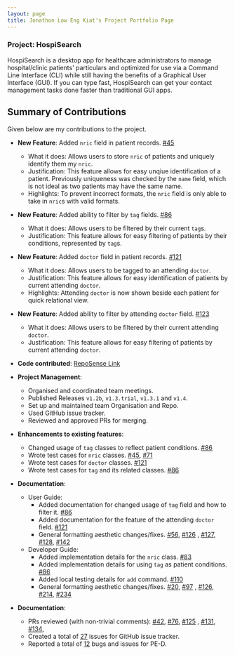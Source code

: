 ```yaml
---
layout: page 
title: Jonathon Low Eng Kiat's Project Portfolio Page
---
```


### Project: HospiSearch

HospiSearch is a desktop app for healthcare administrators to manage hospital/clinic patients' particulars and optimized for use via a Command Line Interface (CLI) while still having the benefits of a Graphical User Interface (GUI). If you can type fast, HospiSearch can get your contact management tasks done faster than traditional GUI apps.

## Summary of Contributions

Given below are my contributions to the project.

* **New Feature**: Added `nric` field in patient records. [#45](https://github.com/AY2223S2-CS2103T-T11-4/tp/pull/45)
    * What it does: Allows users to store `nric` of patients and uniquely identify them my `nric`.
    * Justification: This feature allows for easy unqiue identification of a patient.
  Previously uniqueness was checked by the `name` field, which is not ideal as two patients may have the same name.
    * Highlights: To prevent incorrect formats, the `nric` field is only able to take in `nric`s with valid
                  formats.


* **New Feature**: Added ability to filter by `tag` fields.
  [#86](https://github.com/AY2223S2-CS2103T-T11-4/tp/pull/86)
    * What it does: Allows users to be filtered by their current `tag`s.
    * Justification: This feature allows for easy filtering of patients by their conditions, represented by `tag`s.


* **New Feature**: Added `doctor` field in patient records.
[#121](https://github.com/AY2223S2-CS2103T-T11-4/tp/pull/121)
    * What it does: Allows users to be tagged to an attending `doctor`.
    * Justification: This feature allows for easy identification of patients by current attending `doctor`.
    * Highlights: Attending `doctor` is now shown beside each patient for quick relational view.


* **New Feature**: Added ability to filter by attending `doctor` field.
[#123](https://github.com/AY2223S2-CS2103T-T11-4/tp/pull/123)
    * What it does: Allows users to be filtered by their current attending `doctor`.
    * Justification: This feature allows for easy filtering of patients by current attending `doctor`.


* **Code contributed**:
[RepoSense Link](https://nus-cs2103-ay2223s2.github.io/tp-dashboard/?search=Creationsv2&sort=groupTitle%20dsc&sortWithin=title&since=2023-02-17&timeframe=commit&mergegroup=&groupSelect=groupByRepos&breakdown=false)


* **Project Management**:
  * Organised and coordinated team meetings.
  * Published Releases `v1.2b`, `v1.3.trial`, `v1.3.1` and `v1.4`.
  * Set up and maintained team Organisation and Repo.
  * Used GitHub issue tracker.
  * Reviewed and approved PRs for merging.


* **Enhancements to existing features**:
  * Changed usage of `tag` classes to reflect patient conditions. [#86](https://github.com/AY2223S2-CS2103T-T11-4/tp/pull/86)
  * Wrote test cases for `nric` classes. [#45](https://github.com/AY2223S2-CS2103T-T11-4/tp/pull/45), [#71](https://github.com/AY2223S2-CS2103T-T11-4/tp/pull/71)
  * Wrote test cases for `doctor` classes. [#121](https://github.com/AY2223S2-CS2103T-T11-4/tp/pull/121)
  * Wrote test cases for `tag` and its related classes. [#86](https://github.com/AY2223S2-CS2103T-T11-4/tp/pull/86)


* **Documentation**:
  * User Guide:
    * Added documentation for changed usage of `tag` field and how to filter it. [#86](https://github.com/AY2223S2-CS2103T-T11-4/tp/pull/86)
    * Added documentation for the feature of the attending `doctor` field. [#121](https://github.com/AY2223S2-CS2103T-T11-4/tp/pull/121)
    * General formatting aesthetic changes/fixes. [#56](https://github.com/AY2223S2-CS2103T-T11-4/tp/pull/56), [#126](https://github.com/AY2223S2-CS2103T-T11-4/tp/pull/126)
    , [#127](https://github.com/AY2223S2-CS2103T-T11-4/tp/pull/127), [#128](https://github.com/AY2223S2-CS2103T-T11-4/tp/pull/128), [#142](https://github.com/AY2223S2-CS2103T-T11-4/tp/pull/142/files)
  * Developer Guide:
    * Added implementation details for the `nric` class. [#83](https://github.com/AY2223S2-CS2103T-T11-4/tp/pull/83)
    * Added implementation details for using `tag` as patient conditions. [#86](https://github.com/AY2223S2-CS2103T-T11-4/tp/pull/86/files)
    * Added local testing details for `add` command. [#110](https://github.com/AY2223S2-CS2103T-T11-4/tp/pull/110)
    * General formatting aesthetic changes/fixes. [#20](https://github.com/AY2223S2-CS2103T-T11-4/tp/pull/20), [#97](https://github.com/AY2223S2-CS2103T-T11-4/tp/pull/97)
    , [#126](https://github.com/AY2223S2-CS2103T-T11-4/tp/pull/126), [#214](https://github.com/AY2223S2-CS2103T-T11-4/tp/pull/214), [#234](https://github.com/AY2223S2-CS2103T-T11-4/tp/pull/234)


* **Documentation**:
  * PRs reviewed (with non-trivial comments): [#42](https://github.com/AY2223S2-CS2103T-T11-4/tp/pull/42), [#76](https://github.com/AY2223S2-CS2103T-T11-4/tp/pull/76), [#125](https://github.com/AY2223S2-CS2103T-T11-4/tp/pull/125)
  , [#131](https://github.com/AY2223S2-CS2103T-T11-4/tp/pull/131), [#134](https://github.com/AY2223S2-CS2103T-T11-4/tp/pull/134),
  * Created a total of [27](https://github.com/AY2223S2-CS2103T-T11-4/tp/issues?q=is%3Aissue+author%3ACreationsv2+) issues for GitHub issue tracker.
  * Reported a total of [12](https://github.com/Creationsv2/ped/issues) bugs and issues for PE-D.

